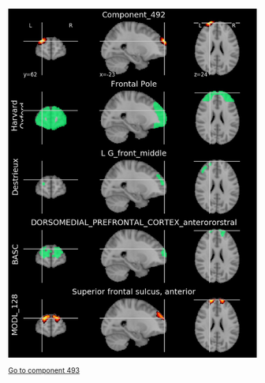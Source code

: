 


![492](preliminary/492.jpg "Component 492")

[Go to component 493](https://parietal-inria.github.io/MODL_atlas/1024/493 "Component 493")
